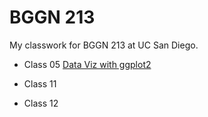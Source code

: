 # BGGN 213
My classwork for BGGN 213 at UC San Diego.

- Class 05 [Data Viz with ggplot2](https://github.com/lahodge/bggn213_github/blob/main/class5/class5_datavis.pdf)

- Class 11
- Class 12
